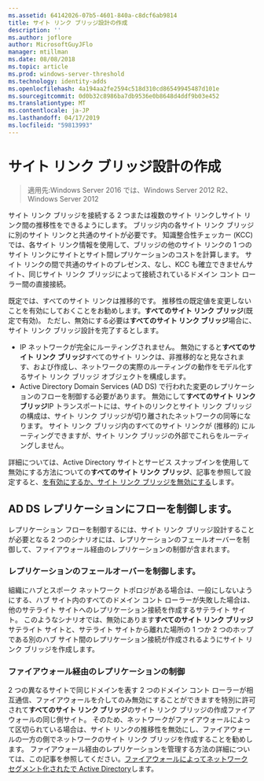 ```yaml
---
ms.assetid: 64142026-07b5-4601-840a-c8dcf6ab9814
title: サイト リンク ブリッジ設計の作成
description: ''
ms.author: joflore
author: MicrosoftGuyJFlo
manager: mtillman
ms.date: 08/08/2018
ms.topic: article
ms.prod: windows-server-threshold
ms.technology: identity-adds
ms.openlocfilehash: 4a194aa2fe2594c518d310cd86549945487d101e
ms.sourcegitcommit: 0d0b32c8986ba7db9536e0b8648d4ddf9b03e452
ms.translationtype: MT
ms.contentlocale: ja-JP
ms.lasthandoff: 04/17/2019
ms.locfileid: "59813993"
---
```

# <a name="creating-a-site-link-bridge-design"></a>サイト リンク ブリッジ設計の作成

>適用先:Windows Server 2016 では、Windows Server 2012 R2、Windows Server 2012

サイト リンク ブリッジを接続する 2 つまたは複数のサイト リンクしサイト リンク間の推移性をできるようにします。 ブリッジ内の各サイト リンク ブリッジに別のサイト リンクと共通のサイトが必要です。 知識整合性チェッカー (KCC) では、各サイト リンク情報を使用して、ブリッジの他のサイト リンクの 1 つのサイト リンクにサイトとサイト間レプリケーションのコストを計算します。 サイト リンクの間で共通のサイトのプレゼンス、なし、KCC も確立できませんサイト、同じサイト リンク ブリッジによって接続されているドメイン コント ローラー間の直接接続。  
  
既定では、すべてのサイト リンクは推移的です。 推移性の既定値を変更しないことを有効にしておくことをお勧めします。**すべてのサイト リンク ブリッジ**(既定で有効)。 ただし、無効にする必要は**すべてのサイト リンク ブリッジ**場合に、サイト リンク ブリッジ設計を完了するとします。  

- IP ネットワークが完全にルーティングされません。 無効にすると**すべてのサイト リンク ブリッジ**すべてのサイト リンクは、非推移的なと見なされます、および作成し、ネットワークの実際のルーティングの動作をモデル化するサイト リンク ブリッジ オブジェクトを構成します。  
- Active Directory Domain Services (AD DS) で行われた変更のレプリケーションのフローを制御する必要があります。 無効にして**すべてのサイト リンク ブリッジ**IP トランスポートには、サイトのリンクとサイト リンク ブリッジの構成は、サイト リンク ブリッジが切り離されたネットワークの同等になります。 サイト リンク ブリッジ内のすべてのサイト リンクが (推移的) にルーティングできますが、サイト リンク ブリッジの外部でこれらをルーティングしません。  

詳細については、Active Directory サイトとサービス スナップインを使用して無効にする方法についての**すべてのサイト リンク ブリッジ**、記事を参照して設定すると、[を有効にするか、サイト リンク ブリッジを無効にする](https://go.microsoft.com/fwlink/?LinkId=107073)します。  
  
## <a name="controlling-ad-ds-replication-flow"></a>AD DS レプリケーションにフローを制御します。

レプリケーション フローを制御するには、サイト リンク ブリッジ設計することが必要となる 2 つのシナリオには、レプリケーションのフェールオーバーを制御して、ファイアウォール経由のレプリケーションの制御が含まれます。  
  
### <a name="controlling-replication-failover"></a>レプリケーションのフェールオーバーを制御します。

組織にハブとスポーク ネットワーク トポロジがある場合は、一般にしないようにする、ハブ サイト内のすべてのドメイン コント ローラーが失敗した場合は、他のサテライト サイトへのレプリケーション接続を作成するサテライト サイト。 このようなシナリオでは、無効にあります**すべてのサイト リンク ブリッジ**サテライト サイトと、サテライト サイトから離れた場所の 1 つか 2 つのホップである別のハブ サイト間のレプリケーション接続が作成されるようにサイト リンク ブリッジを作成します。  
  
### <a name="controlling-replication-through-a-firewall"></a>ファイアウォール経由のレプリケーションの制御

2 つの異なるサイトで同じドメインを表す 2 つのドメイン コント ローラーが相互通信、ファイアウォールを介してのみ無効にすることができますを特別に許可されて**すべてのサイト リンク ブリッジ**のサイト リンク ブリッジの作成ファイアウォールの同じ側サイト。 そのため、ネットワークがファイアウォールによって区切られている場合は、サイト リンクの推移性を無効にし、ファイアウォールの一方の側でネットワークのサイト リンク ブリッジを作成することを勧めします。 ファイアウォール経由のレプリケーションを管理する方法の詳細については、この記事を参照してください。[ファイアウォールによってネットワーク セグメント化されたで Active Directory](https://go.microsoft.com/fwlink/?LinkId=107074)します。
